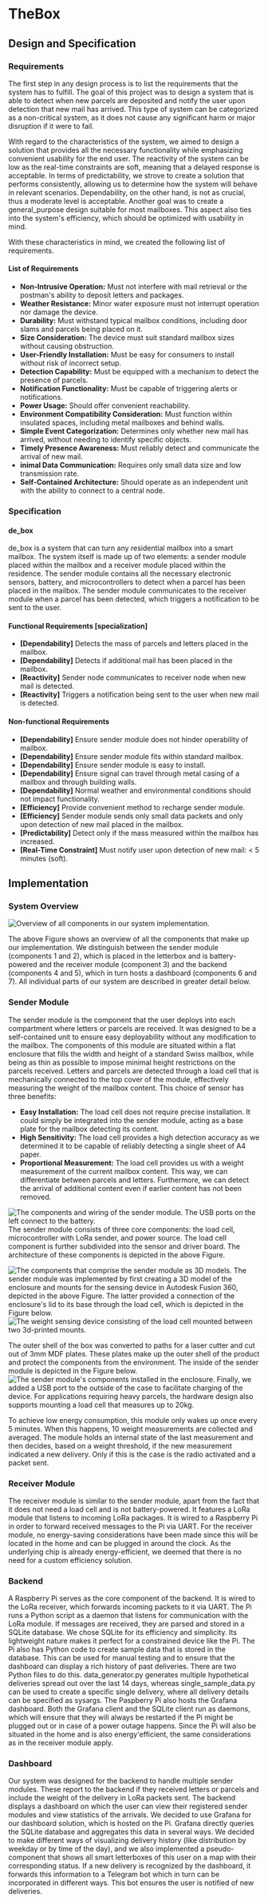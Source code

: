 # TheBox
## Design and Specification

### Requirements


The first step in any design process is to list the requirements that the system has to fulfill. The goal of this project was to design a system that is able to detect when new parcels are deposited and notify the user upon detection that new mail has arrived. This type of system can be categorized as a non-critical system, as it does not cause any significant harm or major disruption if it were to fail.

With regard to the characteristics of the system, we aimed to design a solution that provides all the necessary functionality while emphasizing convenient usability for the end user. The reactivity of the system can be low as the real-time constraints are soft, meaning that a delayed response is acceptable. In terms of predictability, we strove to create a solution that performs consistently, allowing us to determine how the system will behave in relevant scenarios. Dependability, on the other hand, is not as crucial, thus a moderate level is acceptable. Another goal was to create a general\_purpose design suitable for most mailboxes. This aspect also ties into the system's efficiency, which should be optimized with usability in mind.

With these characteristics in mind, we created the following list of requirements.

#### List of Requirements
- **Non-Intrusive Operation:** Must not interfere with mail retrieval or the postman's ability to deposit letters and packages.
- **Weather Resistance:** Minor water exposure must not interrupt operation nor damage the device.
- **Durability:** Must withstand typical mailbox conditions, including door slams and parcels being placed on it.
- **Size Consideration:** The device must suit standard mailbox sizes without causing obstruction.
- **User-Friendly Installation:** Must be easy for consumers to install without risk of incorrect setup.
- **Detection Capability:** Must be equipped with a mechanism to detect the presence of parcels.
- **Notification Functionality:** Must be capable of triggering alerts or notifications.
- **Power Usage:** Should offer convenient reachability.
- **Environment Compatibility Consideration:** Must function within insulated spaces, including metal mailboxes and behind walls.
- **Simple Event Categorization:** Determines only whether new mail has arrived, without needing to identify specific objects.
- **Timely Presence Awareness:** Must reliably detect and communicate the arrival of new mail.
- **inimal Data Communication:** Requires only small data size and low transmission rate.
- **Self-Contained Architecture:** Should operate as an independent unit with the ability to connect to a central node.

### Specification

#### de\_box

de\_box is a system that can turn any residential mailbox into a smart mailbox. The system itself is made up of two elements: a sender module placed within the mailbox and a receiver module placed within the residence. The sender module contains all the necessary electronic sensors, battery, and microcontrollers to detect when a parcel has been placed in the mailbox. The sender module communicates to the receiver module when a parcel has been detected, which triggers a notification to be sent to the user.

#### Functional Requirements [specialization]

- **[Dependability]** Detects the mass of parcels and letters placed in the mailbox.
- **[Dependability]** Detects if additional mail has been placed in the mailbox.
- **[Reactivity]** Sender node communicates to receiver node when new mail is detected.
- **[Reactivity]** Triggers a notification being sent to the user when new mail is detected.

#### Non-functional Requirements

- **[Dependability]** Ensure sender module does not hinder operability of mailbox.
- **[Dependability]** Ensure sender module fits within standard mailbox.
- **[Dependability]** Ensure sender module is easy to install.
- **[Dependability]** Ensure signal can travel through metal casing of a mailbox and through building walls.
- **[Dependability]** Normal weather and environmental conditions should not impact functionality.
- **[Efficiency]** Provide convenient method to recharge sender module.
- **[Efficiency]** Sender module sends only small data packets and only upon detection of new mail placed in the mailbox.
- **[Predictability]** Detect only if the mass measured within the mailbox has increased.
- **[Real-Time Constraint]** Must notify user upon detection of new mail: $<$ 5 minutes (soft).




## Implementation

### System Overview

![Overview of all components in our system implementation.](IMAGES/system_overview.png)

The above Figure shows an overview of all the components that make up our implementation. We distinguish between the sender module (components 1 and 2), which is placed in the letterbox and is battery-powered and the receiver module (component 3) and the backend (components 4 and 5), which in turn hosts a dashboard (components 6 and 7). All individual parts of our system are described in greater detail below.

### Sender Module
The sender module is the component that the user deploys into each compartment where letters or parcels are received. It was designed to be a self-contained unit to ensure easy deployability without any modification to the mailbox. The components of this module are situated within a flat enclosure that fills the width and height of a standard Swiss mailbox, while being as thin as possible to impose minimal height restrictions on the parcels received. Letters and parcels are detected through a load cell that is mechanically connected to the top cover of the module, effectively measuring the weight of the mailbox content. This choice of sensor has three benefits:
- **Easy Installation:** The load cell does not require precise installation. It could simply be integrated into the sender module, acting as a base plate for the mailbox detecting its content.
- **High Sensitivity:** The load cell provides a high detection accuracy as we determined it to be capable of reliably detecting a single sheet of A4 paper.
- **Proportional Measurement:** The load cell provides us with a weight measurement of the current mailbox content. This way, we can differentiate between parcels and letters. Furthermore, we can detect the arrival of additional content even if earlier content has not been removed.

![The components and wiring of the sender module. The USB ports on the left connect to the battery.](IMAGES/senderModuleWiring.png)
The sender module consists of three core components: the load cell, microcontroller with LoRa sender, and power source. The load cell component is further subdivided into the sensor and driver board. The architecture of these components is depicted in the above Figure.

![The components that comprise the sender module as 3D models.](IMAGES/3dModel.png)
The sender module was implemented by first creating a 3D model of the enclosure and mounts for the sensing device in Autodesk Fusion 360, depicted in the above Figure. The latter provided a connection of the enclosure's lid to its base through the load cell, which is depicted in the Figure below.
![The weight sensing device consisting of the load cell mounted between two 3d-printed mounts.](IMAGES/WeightSensingDevice.jpeg)

The outer shell of the box was converted to paths for a laser cutter and cut out of 3mm MDF plates. These plates make up the outer shell of the product and protect the components from the environment. The inside of the sender module is depicted in the Figure below.
![The sender module's components installed in the enclosure.](IMAGES/BoxAssembly.jpeg)
Finally, we added a USB port to the outside of the case to facilitate charging of the device. For applications requiring heavy parcels, the hardware design also supports mounting a load cell that measures up to 20kg.

To achieve low energy consumption, this module only wakes up once every 5 minutes. When this happens, 10 weight measurements are collected and averaged. The module holds an internal state of the last measurement and then decides, based on a weight threshold, if the new measurement indicated a new delivery. Only if this is the case is the radio activated and a packet sent.




### Receiver Module
The receiver module is similar to the sender module, apart from the fact that it does not need a load cell and is not battery-powered. It features a LoRa module that listens to incoming LoRa packages. It is wired to a Raspberry Pi in order to forward received messages to the Pi via UART. For the receiver module, no energy-saving considerations have been made since this will be located in the home and can be plugged in around the clock. As the underlying chip is already energy-efficient, we deemed that there is no need for a custom efficiency solution.

### Backend
A Raspberry Pi serves as the core component of the backend. It is wired to the LoRa receiver, which forwards incoming packets to it via UART. The Pi runs a Python script as a daemon that listens for communication with the LoRa module. If messages are received, they are parsed and stored in a SQLite database. We chose SQLite for its efficiency and simplicity. Its lightweight nature makes it perfect for a constrained device like the Pi. The Pi also has Python code to create sample data that is stored in the database. This can be used for manual testing and to ensure that the dashboard can display a rich history of past deliveries. There are two Python files to do this. data\_generator.py generates multiple hypothetical deliveries spread out over the last 14 days, whereas single\_sample\_data.py can be used to create a specific single delivery, where all delivery details can be specified as sysargs. The Paspberry Pi also hosts the Grafana dashboard. Both the Grafana client and the SQLite client run as daemons, which will ensure that they will always be restarted if the Pi might be plugged out or in case of a power outage happens. Since the Pi will also be situated in the home and is also energy'efficient, the same considerations as in the receiver module apply.

### Dashboard
Our system was designed for the backend to handle multiple sender modules. These report to the backend if they received letters or parcels and include the weight of the delivery in LoRa packets sent. The backend displays a dashboard on which the user can view their registered sender modules and view statistics of the arrivals. We decided to use Grafana for our dashboard solution, which is hosted on the Pi. Grafana directly queries the SQLite database and aggregates this data in several ways. We decided to make different ways of visualizing delivery history (like distribution by weekday or by time of the day), and we also implemented a pseudo-component that shows all smart letterboxes of this user on a map with their corresponding status. If a new delivery is recognized by the dashboard, it forwards this information to a Telegram bot which in turn can be incorporated in different ways. This bot ensures the user is notified of new deliveries.




